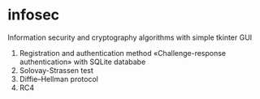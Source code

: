 # infosec
Information security and cryptography algorithms with simple tkinter GUI

1. Registration and authentication method «Challenge-response authentication» with SQLite datababe
2. Solovay-Strassen test
3. Diffie–Hellman protocol
4. RC4

